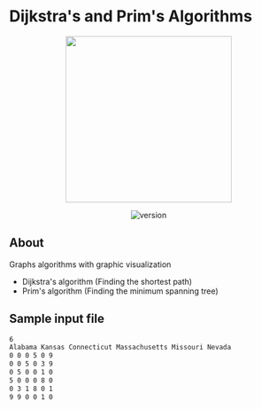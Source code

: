 # Dijkstra's and Prim's Algorithms
<p align="center">
  <img src="https://i.ibb.co/QfwMVfz/graphs.png" width="300">
</p>
<p align="center">
  <img src="https://img.shields.io/badge/version-1.0.0-black.svg?style=flat-square" alt="version">
</p>

## About
Graphs algorithms with graphic visualization
- Dijkstra's algorithm (Finding the shortest path)
- Prim's algorithm (Finding the minimum spanning tree)

## Sample input file
```bash
6
Alabama Kansas Connecticut Massachusetts Missouri Nevada
0 0 0 5 0 9
0 0 5 0 3 9
0 5 0 0 1 0
5 0 0 0 8 0
0 3 1 8 0 1
9 9 0 0 1 0
```
